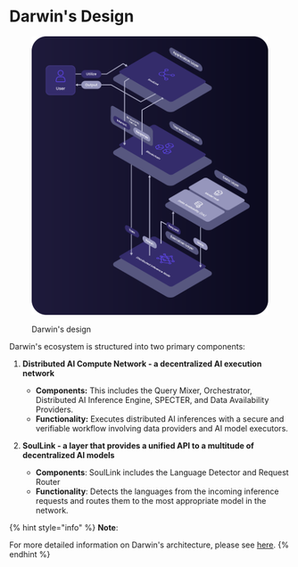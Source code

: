 # Darwin's Design

<figure><img src="../../.gitbook/assets/Asset 22@300x (6).png" alt=""><figcaption><p>Darwin's design</p></figcaption></figure>

Darwin's ecosystem is structured into two primary components:&#x20;

1.  **Distributed AI Compute Network - a decentralized AI execution network**

    * **Components:** This includes the Query Mixer, Orchestrator, Distributed AI Inference Engine, SPECTER, and Data Availability Providers.
    * **Functionality:** Executes distributed AI inferences with a secure and verifiable workflow involving data providers and AI model executors.


2. **SoulLink - a layer that provides a unified API to a multitude of decentralized AI models**
   * **Components**: SoulLink includes the Language Detector and Request Router
   * **Functionality**: Detects the languages from the incoming inference requests and routes them to the most appropriate model in the network.



{% hint style="info" %}
**Note**:

For more detailed information on Darwin's architecture, please see [here](../darwin-technologies/).
{% endhint %}
